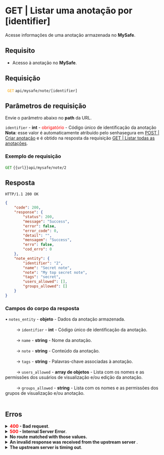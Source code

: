 # GET | Listar uma anotação por [identifier]

Acesse informações de uma anotação armazenada no **MySafe**.

## Requisito
* Acesso à anotação no **MySafe**.

## Requisição


 <code><span style="color:orange"> GET</code></span> `api/mysafe/note/[identifier]`


## Parâmetros de requisição
Envie o parâmetro abaixo no <b>path</b> da URL.

<summary><code>identifier</code> - <b>int</b> - <span style="color:red">obrigatório</span> - Código único de identificação da anotação</summary>
<b>Nota</b>: esse valor é automaticamente atribuído pelo senhasegura em <a href="/v3-33/docs/pt/api-post-create-note">POST | Criar anotação</a> e é obtido na resposta da requisição <a href="/v3-33/docs/pt/api-get-list-all-notes">GET | Listar todas as anotações</a>.



  ### Exemplo de requisição

<code><span style="color:green">GET</code></span> `{{url}}api/mysafe/note/2`
  
  
  
  ## Resposta 

 ```
HTTP/1.1 200 OK 
```
```json
{
    "code": 200,
    "response": {
        "status": 200,
        "message": "Success",
        "error": false,
        "error_code": 0,
        "detail": "",
        "mensagem": "Success",
        "erro": false,
        "cod_erro": 0
    },
    "note_entity": {
        "identifier": "2",
        "name": "Secret note",
        "note": "My top secret note",
        "tags": "secret",
        "users_allowed": [],
        "groups_allowed": []
    }
}
```

### Campos do corpo da resposta

    
<summary>&#8226; <code>notes_entity</code> - <b>objeto</b> - Dados da anotação armazenada.</summary>

<br>
<summary>&nbsp;&emsp;&emsp;&nbsp;→ <code>identifier</code> - <b>int</b> - Código único de identificação da anotação.</summary>
    
<br>
<summary>&nbsp;&emsp;&emsp;&nbsp;→ <code>name</code> - <b>string</b> - Nome da anotação.</summary>

<br>
<summary>&nbsp;&emsp;&emsp;&nbsp;→ <code>note</code> - <b>string</b> - Conteúdo da anotação.</summary>

<br>
<summary>&nbsp;&emsp;&emsp;&nbsp;→ <code>tags</code> - <b>string</b> - Palavras-chave associadas à anotação.</summary>

<br>
 <summary>&nbsp;&emsp;&emsp;&nbsp;→ <code>users_allowed</code> - <b>array de objetos</b> - Lista com os nomes e as permissões dos usuários de visualização e/ou edição da anotação.</summary>
 
 
<br>   
<summary>&nbsp;&emsp;&emsp;&nbsp;→ <code>groups_allowed</code> - <b>string</b> - Lista com os nomes e as permissões dos grupos de visualização e/ou anotação.</summary></summary>
 
<br>   


 ## Erros
 
<details>
<summary><b><span style="color:red">400</span> - Bad request</b>.</summary>

***
    
<b>Mensagem: "1006 User does not have access"</b><br>

<p><b>Possível causa</b>: usuário não possui permissão de visualização dessa anotação.<br>
       
    
 ***
</details>
<details>
<summary><b><span style="color:red">500</span> - Internal Server Error</b>.</summary>

***
    
<b>Mensagem: "Unexpected error."</b><br>

<p><b>Possível causa</b>: o erro está no servidor senhasegura.<br>
        
<b>Solução</b>: contate o time de suporte para mais informações.</p>
    
 ***
 </details>
 
 <details>
    <summary><b>No route matched with those values.</b></summary>

 ***
    
<b>Mensagem: "No route matched with those values."</b>
<p><b>Possíveis causas</b>: falha na autenticação da sua aplicação com o servidor senhasegura ou URL incorreta.<br>
        
<b>Solução</b>: verifique os parâmetros de autenticação como <code>Access Token URL</code>, <code>Client ID</code> e  <code>Client Secret</code> e solicite um novo token de acesso ou verifique e corrija a URL.
* * *
</details>
     
<details>
<summary><b>An invalid response was received from the upstream server
</b>.</summary>

*** 
   
<b>Mensagem: "An invalid response was received from the a seupstream server</b>
    
<p><b>Possível causa</b>: o servidor upstream pode estar demorando muito para responder, levando a um erro de timeout que é interpretado como uma resposta inválida pelo servidor proxy/gateway.<br>
        
<b>Solução</b>: verifique a conectividade entre a origem da requisição e o servidor senhasegura.</p>
***
</details>
     
   

<details>
<summary><b>The upstream server is timing out</b>.</summary>

*** 
    
<b>Mensagem: "An invalid response was received from the upstream server"</b>
    
<p><b>Possível causa</b>: o tempo da requisição se esgotou.
        
<b>Solução</b>: verifique a conectividade entre a origem da requisição e o servidor senhasegura.</p>
* * *
</details>
     